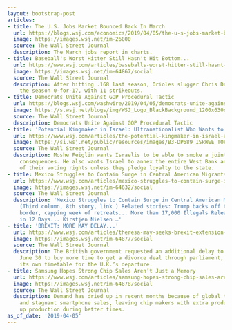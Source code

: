 ```yaml
---
layout: bootstrap-post
articles:
- title: The U.S. Jobs Market Bounced Back In March
  url: https://blogs.wsj.com/economics/2019/04/05/the-u-s-jobs-market-bounced-back-in-march/
  image: https://images.wsj.net/im-26800
  source: The Wall Street Journal
  description: The March jobs report in charts.
- title: Baseball's Worst Hitter Still Hasn't Hit Bottom...
  url: https://www.wsj.com/articles/baseballs-worst-hitter-still-hasnt-hit-bottom-11554465853
  image: https://images.wsj.net/im-64867/social
  source: The Wall Street Journal
  description: After hitting .168 last season, Orioles slugger Chris Davis has started
    the season 0-for-17, with 11 strikeouts.
- title: Democrats Unite Against GOP Procedural Tactic
  url: https://blogs.wsj.com/washwire/2019/04/05/democrats-unite-against-gop-procedural-tactic/
  image: https://s.wsj.net/blogs/img/WSJ_Logo_BlackBackground_1200x630social
  source: The Wall Street Journal
  description: Democrats Unite Against GOP Procedural Tactic
- title: 'Potential Kingmaker in Israel: Ultranationalist Who Wants to Legalize Pot...'
  url: https://www.wsj.com/articles/the-potential-kingmaker-in-israel-an-ultranationalist-who-wants-to-legalize-pot-11554390623
  image: https://si.wsj.net/public/resources/images/B3-DP689_ISRWEE_TOP_20190403152056.jpg
  source: The Wall Street Journal
  description: Moshe Feiglin wants Israelis to be able to smoke a joint without legal
    consequences. He also wants Israel to annex the entire West Bank and strip non-Jews
    of their voting rights unless they pledge loyalty to the state.
- title: Mexico Struggles to Contain Surge in Central American Migrants...
  url: https://www.wsj.com/articles/mexico-struggles-to-contain-surge-in-central-american-migrants-11554462000
  image: https://images.wsj.net/im-64632/social
  source: The Wall Street Journal
  description: 'Mexico Struggles to Contain Surge in Central American Migrants...
    (Third column, 8th story, link ) Related stories: Trump backs off threat to close
    border, capping week of retreats... More than 17,000 Illegals Released into USA
    in 12 Days... Kirstjen Nielsen …'
- title: 'BREXIT: MORE MAY DELAY...'
  url: https://www.wsj.com/articles/theresa-may-seeks-brexit-extension-to-june-30-11554452422
  image: https://images.wsj.net/im-64877/social
  source: The Wall Street Journal
  description: The British government requested an additional delay to Brexit until
    June 30 to buy more time to get a divorce deal through parliament, as the EU debated
    its own timetable for the U.K.’s departure.
- title: Samsung Hopes Strong Chip Sales Aren’t Just a Memory
  url: https://www.wsj.com/articles/samsung-hopes-strong-chip-sales-arent-just-a-memory-11554459899
  image: https://images.wsj.net/im-64878/social
  source: The Wall Street Journal
  description: Demand has dried up in recent months because of global trade concerns
    and stagnant smartphone sales, leaving chip makers with extra product after ramping
    up production during better times.
as_of_date: '2019-04-05'
---
```


